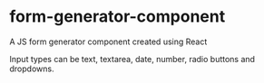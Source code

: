 # form-generator-component

A JS form generator component created using React

Input types can be text, textarea, date, number, radio buttons and dropdowns.
